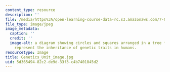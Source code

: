 ```yaml
---
content_type: resource
description: ''
file: /media/https%3A/open-learning-course-data-rc.s3.amazonaws.com/7-01sc-fundamentals-of-biology-fall-2011/5d36549482c2de9d33f3c4b7401845d2_Genetics_Unit_image.jpg
file_type: image/jpeg
image_metadata:
  caption: ''
  credit: ''
  image-alt: a diagram showing circles and squares arranged in a tree formation to
    represent the inheritance of genetic traits in humans.
resourcetype: Image
title: Genetics_Unit_image.jpg
uid: 5d365494-82c2-de9d-33f3-c4b7401845d2
---
```

